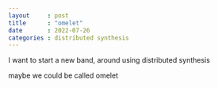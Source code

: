 ```yaml
---
layout     : post
title      : "omelet"
date       : 2022-07-26
categories : distributed synthesis
---
```


I want to start a new band, around using distributed synthesis

maybe we could be called omelet

